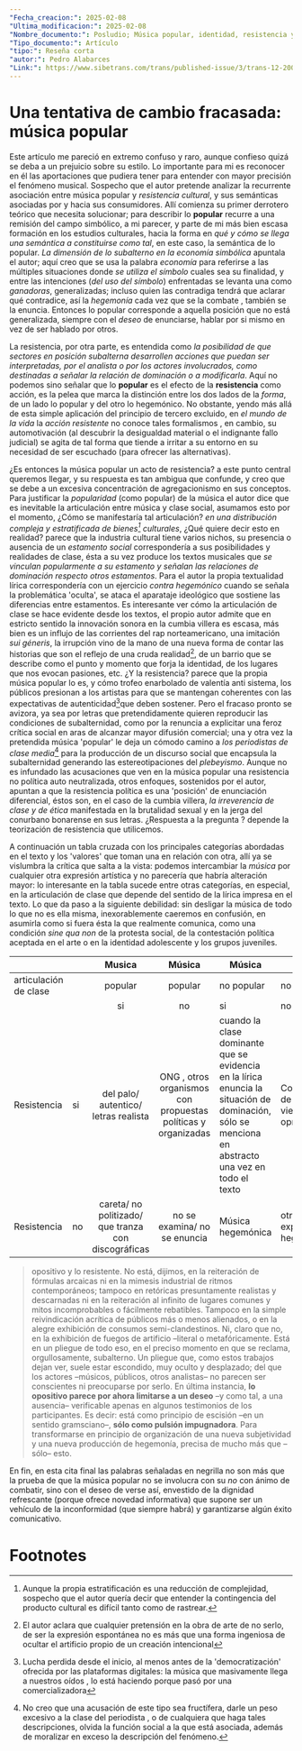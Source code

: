 ```yaml
---
"Fecha_creacion:": 2025-02-08
"Ultima_modificacion:": 2025-02-08
"Nombre_documento:": Posludio; Música popular, identidad, resistencia y tanto ruido (para tan poca furia)
"Tipo_documento:": Artículo
"tipo:": Reseña corta
"autor:": Pedro Alabarces
"Link:": https://www.sibetrans.com/trans/published-issue/3/trans-12-2008
---
```

# Una tentativa de cambio fracasada: música popular
Este artículo me pareció en extremo confuso y raro, aunque confieso quizá se deba a un prejuicio sobre su estilo. Lo importante para mi es reconocer en él las aportaciones que pudiera tener para entender con mayor precisión el fenómeno musical. Sospecho que el autor pretende analizar la recurrente asociación entre música popular y *resistencia cultural*, y sus semánticas asociadas por y hacia sus consumidores.  Allí comienza su primer derrotero teórico que necesita solucionar; para describir lo **popular** recurre a una remisión del campo simbólico, a mi parecer, y parte de mi más bien escasa formación en los estudios culturales, hacia la forma en *qué y cómo se llega una semántica a constituirse como tal*, en este caso, la semántica de lo popular. *La dimensión de lo subalterno en la economía simbólica* apuntala el autor; aquí creo que se usa la palabra *economía* para referirse a las múltiples situaciones donde *se utiliza el símbolo* cuales sea su finalidad, y entre las intenciones (*del uso del símbolo*) enfrentadas se levanta una como *ganadoras*, generalizadas; incluso quien las contradiga tendrá que aclarar qué contradice, así la *hegemonía*  cada vez que se la combate , también se la enuncia. Entonces lo popular corresponde a aquella posición que no está generalizada, siempre con el *deseo* de enunciarse, hablar por si mismo en vez de ser hablado por otros. 

La resistencia, por otra parte, es entendida como *la posibilidad de que sectores en posición subalterna desarrollen acciones que puedan ser interpretadas, por el analista o por los actores involucrados, como destinadas a señalar la relación de dominación o a modificarla*. Aquí no podemos sino señalar que lo **popular** es el efecto de la **resistencia** como acción, es la pelea que marca la distinción entre los dos lados de la *forma*, de un lado lo popular y del otro lo hegemónico. No obstante, yendo más allá de esta simple aplicación del principio de tercero excluido, en *el mundo de la vida*  la *acción resistente* no conoce tales formalismos , en cambio, su automotivación (al descubrir la desigualdad material o el indignante fallo judicial) se agita de tal forma que tiende a irritar a su entorno en su necesidad de ser escuchado (para ofrecer las alternativas).

¿Es entonces la música popular un acto de resistencia? a este punto central queremos llegar, y su respuesta es tan ambigua que confunde, y creo que se debe a un excesiva concentración de agregacionismo en sus conceptos. Para justificar la *popularidad* (como popular) de la música el autor dice que es inevitable la articulación entre música y clase social, asumamos esto por el momento, ¿Cómo se manifestaría tal articulación? *en una distribución compleja y estratificada de bienes[^1] culturales*, ¿Qué quiere decir esto en realidad? parece que la industria cultural tiene varios nichos, su presencia o ausencia de un *estamento social* correspondería a sus posibilidades y realidades de clase, ésta a su vez produce los textos musicales que *se vinculan popularmente a su estamento y señalan las relaciones de dominación respecto otros estamentos*.  Para el autor la propia textualidad lírica correspondería con un ejercicio *contra hegemónico* cuando se señala la problemática 'oculta', se ataca el aparataje ideológico que sostiene las diferencias entre estamentos. Es interesante ver cómo la articulación de clase se hace evidente desde los textos, el propio autor admite que en estricto sentido la innovación sonora en la cumbia villera es escasa, más bien es un influjo de las corrientes del rap norteamericano, una imitación *sui géneris*, la irrupción vino de la mano de una nueva forma de contar las historias que son el reflejo de una cruda realidad[^2], de un barrio que se describe como el punto y momento que forja la identidad, de los lugares que nos evocan pasiones, etc. ¿Y la resistencia?  parece que la propia música popular lo es, y cómo trofeo enarbolado de valentía anti sistema, los públicos presionan a los artistas para que se mantengan coherentes con las expectativas de autenticidad[^3]que deben sostener. Pero el fracaso pronto se avizora, ya sea por letras que pretendidamente quieren reproducir las  condiciones de subalternidad, como por la renuncia a explicitar una feroz crítica social en aras de alcanzar mayor difusión comercial; una y otra vez la pretendida música 'popular' le deja un cómodo camino a *los periodistas de clase media*[^4]  para la producción de un discurso social que encapsula la subalternidad generando las estereotipaciones del *plebeyismo*. Aunque no es infundado las acusaciones que ven en la música popular una resistencia no política auto neutralizada, otros enfoques, sostenidos por el autor, apuntan a que la resistencia política es una 'posición' de enunciación diferencial, éstos son, en el caso de la cumbia villera, *la irreverencia de clase y de ética* manifestada en la brutalidad sexual  y en la jerga del conurbano bonarense en sus letras. ¿Respuesta a la pregunta ? depende la teorización de resistencia que utilicemos. 

A continuación un tabla cruzada con los principales categorías abordadas en el texto y los 'valores' que toman una en relación con otra, allí ya se vislumbra la crítica que salta a la vista: podemos intercambiar la *música* por cualquier otra expresión artística y no parecería que habría alteración mayor: lo interesante en la tabla sucede entre otras categorías, en especial, en la articulación de clase que depende del sentido de la lírica impresa en el texto. Lo que da paso a la siguiente debilidad: sin desligar la música de todo lo que no es ella misma, inexorablemente caeremos en confusión, en asumirla como si fuera ésta la que realmente comunica, como una condición *sine qua non*  de la protesta social, de la contestación  política aceptada en el arte o en la identidad adolescente y los grupos juveniles.   

|                       |     |                       Musica                        |                            Música                             | Música                                                                                                                                             | Música                                    |
| --------------------- | --- | :-------------------------------------------------: | :-----------------------------------------------------------: | -------------------------------------------------------------------------------------------------------------------------------------------------- | ----------------------------------------- |
| articulación de clase |     |                       popular                       |                            popular                            | no popular                                                                                                                                         | no popular                                |
|                       |     |                         si                          |                              no                               | si                                                                                                                                                 | no                                        |
| Resistencia           | si  |        del palo/ autentico/ letras realista         | ONG , otros organismos con propuestas políticas y organizadas | cuando la clase dominante que se evidencia en la lírica enuncia la situación de dominación, sólo se menciona en abstracto una vez en todo el texto | Conciencia de clase que viene del opresor |
| Resistencia           | no  | careta/ no politizado/ que tranza con discográficas |                 no se examina/ no se enuncia                  | Música hegemónica                                                                                                                                  | otras expresiones hegemónicas             |

>opositivo y lo resistente. No está, dijimos, en la reiteración de fórmulas arcaicas ni en la mimesis industrial de ritmos contemporáneos; tampoco en retóricas presuntamente realistas y descarnadas ni en la reiteración al infinito de lugares comunes y mitos incomprobables o fácilmente rebatibles. Tampoco en la simple reivindicación acrítica de públicos más o menos alienados, o en la alegre exhibición de consumos semi-clandestinos. Ni, claro que no, en la exhibición de fuegos de artificio –literal o metafóricamente. Está en un pliegue de todo eso, en el preciso momento en que se reclama, orgullosamente, subalterno. Un pliegue que, como estos trabajos dejan ver, suele estar escondido, muy oculto y desplazado; del que los actores –músicos, públicos, otros analistas– no parecen ser conscientes ni preocuparse por serlo. En última instancia, **lo opositivo parece por ahora limitarse a un deseo** –y como tal, a una ausencia– verificable apenas en algunos testimonios de los participantes. Es decir: está como principio de escisión –en un sentido gramsciano–, **sólo como pulsión impugnadora**. Para transformarse en principio de organización de una nueva subjetividad y una nueva producción de hegemonía, precisa de mucho más que –sólo– esto.

En fin, en esta cita final las palabras señaladas en negrilla no son más que la prueba de que la música popular no se involucra con su *no* con ánimo de combatir, sino con el deseo de verse así, envestido de la dignidad refrescante (porque ofrece novedad informativa) que supone ser un vehículo de la inconformidad (que siempre habrá) y garantizarse algún éxito comunicativo. 
# Footnotes

[^1]: Aunque la propia estratificación es una reducción de complejidad, sospecho que el autor quería decir que entender la contingencia del producto cultural es difícil tanto como de rastrear.  
[^2]: El autor aclara que cualquier pretensión en la obra de arte de no serlo, de ser la expresión espontánea no es más que una forma ingeniosa de ocultar el artificio propio de un creación intencional 
[^3]: Lucha perdida desde el inicio, al menos antes de la 'democratización' ofrecida por las plataformas digitales: la música que masivamente llega a nuestros oídos , lo está haciendo porque pasó por una comercializadora
[^4]: No creo que una acusación de este tipo sea fructífera, darle un peso excesivo a la clase del periodista , o de cualquiera que haga tales descripciones, olvida la función social a la que está asociada, además de moralizar en exceso la descripción del fenómeno.  